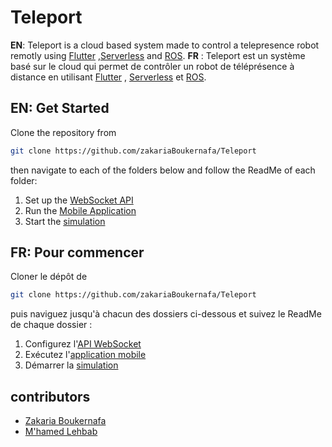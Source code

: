 # Teleport
**EN**: Teleport is a cloud based system made to control a telepresence robot remotly using [Flutter](https://flutter.dev/) ,[Serverless](https://www.serverless.com/) and [ROS](https://www.ros.org/).
**FR** : Teleport est un système basé sur le cloud qui permet de contrôler un robot de téléprésence à distance en utilisant [Flutter](https://flutter.dev/) , [Serverless](https://www.serverless.com/) et [ROS](https://www.ros.org/).

## EN: Get Started

Clone the repository from 

 ````bash
git clone https://github.com/zakariaBoukernafa/Teleport
 ````
then navigate to each of the folders below and follow the ReadMe of each folder:

 1. Set up the [WebSocket API](https://github.com/zakariaBoukernafa/Teleport/tree/master/API)
 2. Run the [Mobile Application](https://github.com/zakariaBoukernafa/Teleport/tree/master/Mobile_Application)
 3. Start the [simulation](https://github.com/zakariaBoukernafa/Teleport/tree/master/ROS_Simulation)
## FR: Pour commencer

Cloner le dépôt de

````Bash
git clone https://github.com/zakariaBoukernafa/Teleport
 ````
puis naviguez jusqu'à chacun des dossiers ci-dessous et suivez le ReadMe de chaque dossier :

 1. Configurez l'[API WebSocket](https://github.com/zakariaBoukernafa/Teleport/tree/master/API)
 2. Exécutez l'[application mobile](https://github.com/zakariaBoukernafa/Teleport/tree/master/Mobile_Application)
 3. Démarrer la [simulation](https://github.com/zakariaBoukernafa/Teleport/tree/master/ROS_Simulation)


## contributors

 - [Zakaria Boukernafa](https://github.com/zakariaBoukernafa)
 - [M'hamed Lehbab](https://github.com/GitGud31)


